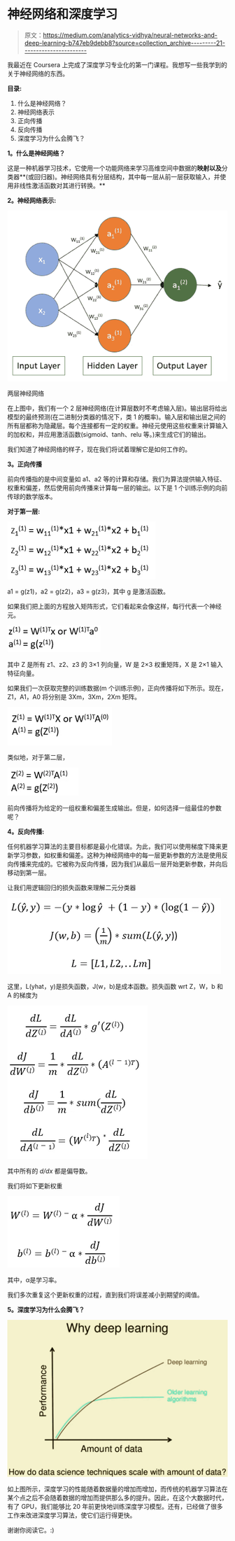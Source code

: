 # 神经网络和深度学习

> 原文：<https://medium.com/analytics-vidhya/neural-networks-and-deep-learning-b747eb9debb8?source=collection_archive---------21----------------------->

我最近在 Coursera 上完成了深度学习专业化的第一门课程。我想写一些我学到的关于神经网络的东西。

**目录:**

1.  什么是神经网络？
2.  神经网络表示
3.  正向传播
4.  反向传播
5.  深度学习为什么会腾飞？

**1。什么是神经网络？**

这是一种机器学习技术，它使用一个功能网络来学习高维空间中数据的**映射以及**分类器**(或回归器)。神经网络具有分层结构，其中每一层从前一层获取输入，并使用非线性激活函数对其进行转换。**

**2。神经网络表示:**

![](img/ffeebffa6e986ee22ec95041f06179fd.png)

两层神经网络

在上图中，我们有一个 2 层神经网络(在计算层数时不考虑输入层)。输出层将给出模型的最终预测(在二进制分类器的情况下，类 1 的概率)。输入层和输出层之间的所有层都称为隐藏层。每个连接都有一定的权重。神经元使用这些权重来计算输入的加权和，并应用激活函数(sigmoid、tanh、relu 等。)来生成它们的输出。

我们知道了神经网络的样子，现在我们将试着理解它是如何工作的。

**3。正向传播**

前向传播指的是中间变量如 a1、a2 等的计算和存储。我们为算法提供输入特征、权重和偏差，然后使用前向传播来计算每一层的输出。以下是 1 个训练示例的向前传球的数学版本。

**对于第一层:**

![](img/b4e440bdd73d3f0f2fafd7f81dfa0eeb.png)

a1 = g(z1)，a2 = g(z2)，a3 = g(z3)，其中 g 是激活函数。

如果我们把上面的方程放入矩阵形式，它们看起来会像这样，每行代表一个神经元。

![](img/7a95be315dd451b6514159c188eea3cb.png)

其中 Z 是所有 z1、z2、z3 的 3×1 列向量，W 是 2×3 权重矩阵，X 是 2×1 输入特征向量。

如果我们一次获取完整的训练数据(m 个训练示例)，正向传播将如下所示。现在，Z1，A1，A0 将分别是 3Xm，3Xm，2Xm 矩阵。

![](img/473ea0f2a5ac0ce5e86fb5c05e373532.png)

类似地，对于第二层，

![](img/61a927ee09c344f98f76b9340d84b458.png)

前向传播将为给定的一组权重和偏差生成输出。但是，如何选择一组最佳的参数呢？

**4。反向传播:**

任何机器学习算法的主要目标都是最小化错误。为此，我们可以使用梯度下降来更新学习参数，如权重和偏差。这种为神经网络中的每一层更新参数的方法是使用反向传播来完成的。它被称为反向传播，因为我们从最后一层开始更新参数，并向后移动到第一层。

让我们用逻辑回归的损失函数来理解二元分类器

![](img/ee89094548182fc9dcf5059b6a425de4.png)

这里，L(yhat，y)是损失函数，J(w，b)是成本函数。损失函数 wrt Z，W，b 和 A 的梯度为

![](img/c99f1dbe35d15358c4f29ab09aea2170.png)

其中所有的 *d/dx* 都是偏导数。

我们将如下更新权重

![](img/d0d94d1e99ab687fa4d0c14444d030a6.png)

其中，α是学习率。

我们多次重复这个更新权重的过程，直到我们将误差减小到期望的阈值。

**5。深度学习为什么会腾飞？**

![](img/97d82a24933e24da4a9992480345be48.png)

如上图所示，深度学习的性能随着数据量的增加而增加，而传统的机器学习算法在某个点之后不会随着数据的增加而提供那么多的提升。因此，在这个大数据时代，有了 GPU，我们能够比 20 年前更快地训练深度学习模型。还有，已经做了很多工作来改进深度学习算法，使它们运行得更快。

谢谢你阅读它。:)